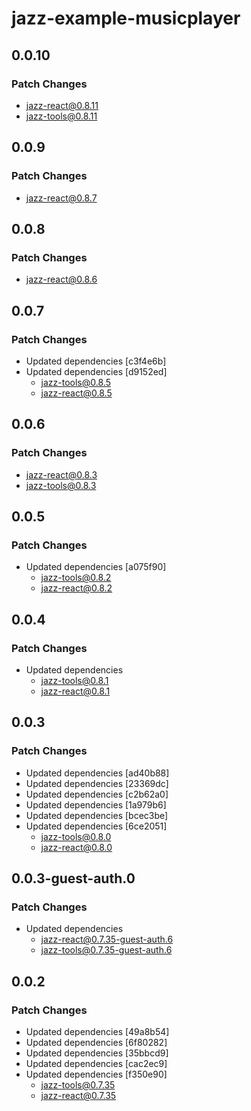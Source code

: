 # jazz-example-musicplayer

## 0.0.10

### Patch Changes

-   jazz-react@0.8.11
-   jazz-tools@0.8.11

## 0.0.9

### Patch Changes

-   jazz-react@0.8.7

## 0.0.8

### Patch Changes

-   jazz-react@0.8.6

## 0.0.7

### Patch Changes

-   Updated dependencies [c3f4e6b]
-   Updated dependencies [d9152ed]
    -   jazz-tools@0.8.5
    -   jazz-react@0.8.5

## 0.0.6

### Patch Changes

-   jazz-react@0.8.3
-   jazz-tools@0.8.3

## 0.0.5

### Patch Changes

-   Updated dependencies [a075f90]
    -   jazz-tools@0.8.2
    -   jazz-react@0.8.2

## 0.0.4

### Patch Changes

-   Updated dependencies
    -   jazz-tools@0.8.1
    -   jazz-react@0.8.1

## 0.0.3

### Patch Changes

-   Updated dependencies [ad40b88]
-   Updated dependencies [23369dc]
-   Updated dependencies [c2b62a0]
-   Updated dependencies [1a979b6]
-   Updated dependencies [bcec3be]
-   Updated dependencies [6ce2051]
    -   jazz-tools@0.8.0
    -   jazz-react@0.8.0

## 0.0.3-guest-auth.0

### Patch Changes

-   Updated dependencies
    -   jazz-react@0.7.35-guest-auth.6
    -   jazz-tools@0.7.35-guest-auth.6

## 0.0.2

### Patch Changes

-   Updated dependencies [49a8b54]
-   Updated dependencies [6f80282]
-   Updated dependencies [35bbcd9]
-   Updated dependencies [cac2ec9]
-   Updated dependencies [f350e90]
    -   jazz-tools@0.7.35
    -   jazz-react@0.7.35
